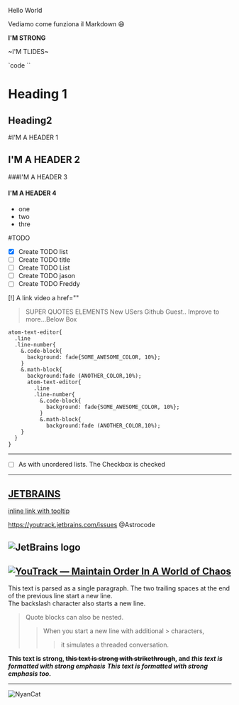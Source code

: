
Hello World

Vediamo come funziona il Markdown :smile:

**I'M STRONG**

~I'M TLIDES~

`code <span class=cicle></span>``

Heading 1
========

Heading2
--------




#I'M A HEADER 1
## I'M A HEADER 2
###I'M A HEADER 3
#### I'M A HEADER 4

* one  
* two
* thre


#TODO

- [x] Create TODO list
- [ ] Create TODO title
- [ ] Create TODO List
- [ ] Create TODO jason
- [ ] Create TODO Freddy

[!] A link video  a href=""


>SUPER QUOTES ELEMENTS
New USers Github Guest..
Improve to more...Below Box


```
atom-text-editor{
  .line
  .line-number{
    &.code-block{
      background: fade{SOME_AWESOME_COLOR, 10%};
    }
    &.math-block{
      background:fade (ANOTHER_COLOR,10%);
      atom-text-editor{
        .line
        .line-number{
          &.code-block{
            background: fade{SOME_AWESOME_COLOR, 10%};
          }
          &.math-block{
            background:fade (ANOTHER_COLOR,10%);
    }
  }
}
```


***
+ [ ] As with unordered lists. The Checkbox is checked
---
[JETBRAINS](https://www.jetbrains.com)
---
[inline link with tooltip](https://www.jetbrains.com "JetBrains: Development Tools for Professionals and Teams")

<https://youtrack.jetbrains.com/issues> @Astrocode

![JetBrains logo](https://upload.wikimedia.org/wikipedia/commons/1/1a/JetBrains_Logo_2016.svg "JetBrains")
---
[![YouTrack — Maintain Order In A World of Chaos](https://img.youtube.com/vi/rhAunB7UQFQ/sddefault.jpg)](https://www.youtube.com/watch?v=rhAunB7UQFQ)
---
This text is parsed as a single paragraph.
The two trailing spaces at the end of the previous line start a new line.\
The backslash character also starts a new line.

> Quote blocks can also be nested.
>> When you start a new line with additional > characters,
>>> it simulates a threaded conversation.

**This text is strong, ~~this text is strong with strikethrough~~, and _this text is formatted with strong emphasis_**
***This text is formatted with strong emphasis too.***
***
![NyanCat](https://media.giphy.com/media/l6fzXjHwAWXCM/giphy.gif)

